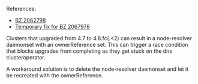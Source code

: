 References:
* [BZ 2062798](https://bugzilla.redhat.com/show_bug.cgi?id=2067978)
* [Temporary fix for BZ 2067978](https://issues.redhat.com/browse/OHSS-11084)

Clusters that upgraded from 4.7 to 4.8.fc(.<2) can result in a node-resolver daemonset with an ownerReference set. This can trigger a race condition that blocks upgrades from completing as they get stuck on the dns clusteroperator.

A workaround solution is to delete the node-resolver daemonset and let it be recreated with the ownerReference.
